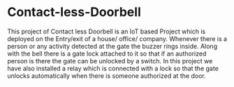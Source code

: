 # Contact-less-Doorbell
This project of Contact less Doorbell is an IoT based Project which is deployed on the Entry/exit of a house/ office/ company. Whenever there is a person or any activity detected at the gate the buzzer rings inside. Along with the bell there is a gate lock attached to it so that if an authorized person is there the gate can be unlocked by a switch.
In this project we have also installed a relay which is connected with a  lock so that the gate unlocks automatically when there is someone authorized at the door.
